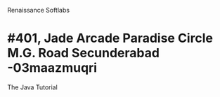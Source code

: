 Renaissance Softlabs

#401, Jade Arcade
Paradise Circle
M.G. Road
Secunderabad -03maazmuqri
=========

The Java Tutorial